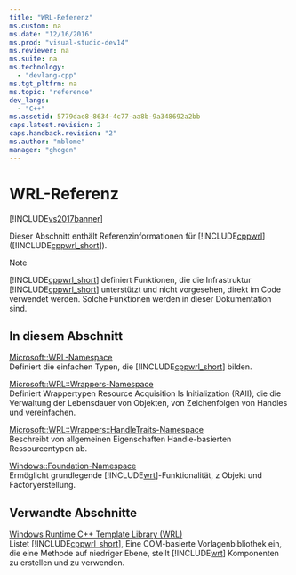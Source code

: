 ```yaml
---
title: "WRL-Referenz"
ms.custom: na
ms.date: "12/16/2016"
ms.prod: "visual-studio-dev14"
ms.reviewer: na
ms.suite: na
ms.technology: 
  - "devlang-cpp"
ms.tgt_pltfrm: na
ms.topic: "reference"
dev_langs: 
  - "C++"
ms.assetid: 5779dae8-8634-4c77-aa8b-9a348692a2bb
caps.latest.revision: 2
caps.handback.revision: "2"
ms.author: "mblome"
manager: "ghogen"
---
```

# WRL-Referenz
[!INCLUDE[vs2017banner](../assembler/inline/includes/vs2017banner.md)]

Dieser Abschnitt enthält Referenzinformationen für [!INCLUDE[cppwrl](../windows/includes/cppwrl_md.md)] \([!INCLUDE[cppwrl_short](../windows/includes/cppwrl_short_md.md)]\).  
  
> [!NOTE]
>  [!INCLUDE[cppwrl_short](../windows/includes/cppwrl_short_md.md)] definiert Funktionen, die die Infrastruktur [!INCLUDE[cppwrl_short](../windows/includes/cppwrl_short_md.md)] unterstützt und nicht vorgesehen, direkt im Code verwendet werden.  Solche Funktionen werden in dieser Dokumentation sind.  
  
## In diesem Abschnitt  
 [Microsoft::WRL\-Namespace](../windows/microsoft-wrl-namespace.md)  
 Definiert die einfachen Typen, die [!INCLUDE[cppwrl_short](../windows/includes/cppwrl_short_md.md)] bilden.  
  
 [Microsoft::WRL::Wrappers\-Namespace](../windows/microsoft-wrl-wrappers-namespace.md)  
 Definiert Wrappertypen Resource Acquisition Is Initialization \(RAII\), die die Verwaltung der Lebensdauer von Objekten, von Zeichenfolgen von Handles und vereinfachen.  
  
 [Microsoft::WRL::Wrappers::HandleTraits\-Namespace](../windows/microsoft-wrl-wrappers-handletraits-namespace.md)  
 Beschreibt von allgemeinen Eigenschaften Handle\-basierten Ressourcentypen ab.  
  
 [Windows::Foundation\-Namespace](../windows/windows-foundation-namespace.md)  
 Ermöglicht grundlegende [!INCLUDE[wrt](../atl/reference/includes/wrt_md.md)]\-Funktionalität, z Objekt und Factoryerstellung.  
  
## Verwandte Abschnitte  
 [Windows Runtime C\+\+ Template Library \(WRL\)](../windows/windows-runtime-cpp-template-library-wrl.md)  
 Listet [!INCLUDE[cppwrl_short](../windows/includes/cppwrl_short_md.md)], Eine COM\-basierte Vorlagenbibliothek ein, die eine Methode auf niedriger Ebene, stellt [!INCLUDE[wrt](../atl/reference/includes/wrt_md.md)] Komponenten zu erstellen und zu verwenden.